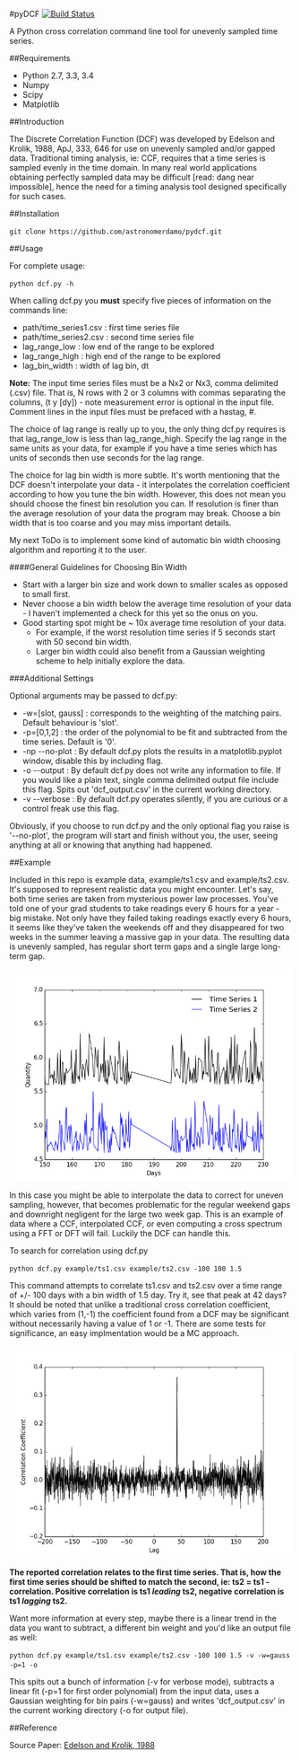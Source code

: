 #pyDCF [![Build Status](https://travis-ci.org/astronomerdamo/pydcf.svg?branch=master)](https://travis-ci.org/astronomerdamo/pydcf)

A Python cross correlation command line tool for unevenly sampled time series.

##Requirements

* Python 2.7, 3.3, 3.4
* Numpy
* Scipy
* Matplotlib

##Introduction

The Discrete Correlation Function (DCF) was developed by Edelson and Krolik, 1988, ApJ, 333, 646 for use on unevenly sampled and/or gapped data.
Traditional timing analysis, ie: CCF, requires that a time series is sampled evenly in the time domain.
In many real world applications obtaining perfectly sampled data may be difficult [read: dang near impossible], hence the need for a timing analysis tool designed specifically for such cases.

##Installation

`
git clone https://github.com/astronomerdamo/pydcf.git
`

##Usage

For complete usage:

`
python dcf.py -h
`

When calling dcf.py you **must** specify five pieces of information on the commands line:

* path/time_series1.csv : first time series file
* path/time_series2.csv : second time series file
* lag_range_low : low end of the range to be explored
* lag_range_high : high end of the range to be explored
* lag_bin_width : width of lag bin, dt

**Note:** The input time series files must be a Nx2 or Nx3, comma delimited (.csv) file.
That is, N rows with 2 or 3 columns with commas separating the columns, (t y [dy]) - note measurement error is optional in the input file.
Comment lines in the input files must be prefaced with a hastag, #.

The choice of lag range is really up to you, the only thing dcf.py requires is that lag_range_low is less than lag_range_high.
Specify the lag range in the same units as your data, for example if you have a time series which has units of seconds then use seconds for the lag range.

The choice for lag bin width is more subtle.
It's worth mentioning that the DCF doesn't interpolate your data - it interpolates the correlation coefficient according to how you tune the bin width.
However, this does not mean you should choose the finest bin resolution you can.
If resolution is finer than the average resolution of your data the program may break.
Choose a bin width that is too coarse and you may miss important details.

My next ToDo is to implement some kind of automatic bin width choosing algorithm and reporting it to the user.

####General Guidelines for Choosing Bin Width

* Start with a larger bin size and work down to smaller scales as opposed to small first.
* Never choose a bin width below the average time resolution of your data - I haven't implemented a check for this yet so the onus on you.
* Good starting spot might be ~ 10x average time resolution of your data.
    * For example, if the worst resolution time series if 5 seconds start with 50 second bin width.
    * Larger bin width could also benefit from a Gaussian weighting scheme to help initially explore the data.

###Additional Settings

Optional arguments may be passed to dcf.py:

* -w=[slot, gauss] : corresponds to the weighting of the matching pairs. Default behaviour is 'slot'.
* -p=[0,1,2] : the order of the polynomial to be fit and subtracted from the time series. Default is '0'.
* -np --no-plot : By default dcf.py plots the results in a matplotlib.pyplot window, disable this by including flag.
* -o --output : By default dcf.py does not write any information to file. If you would like a plain text, single comma delimited output file include this flag. Spits out 'dcf_output.csv' in the current working directory.
* -v --verbose : By default dcf.py operates silently, if you are curious or a control freak use this flag.

Obviously, if you choose to run dcf.py and the only optional flag you raise is '--no-plot', the program will start and finish without you, the user, seeing anything at all or knowing that anything had happened.

##Example

Included in this repo is example data, example/ts1.csv and example/ts2.csv. It's supposed to represent realistic data you might encounter.
Let's say, both time series are taken from mysterious power law processes.
You've told one of your grad students to take readings every 6 hours for a year - big mistake.
Not only have they failed taking readings exactly every 6 hours, it seems like they've taken the weekends off and they disappeared for two weeks in the summer leaving a massive gap in your data.
The resulting data is unevenly sampled, has regular short term gaps and a single large long-term gap.

![Poorly sampled time series with horrendous gap](images/ts.png)

In this case you might be able to interpolate the data to correct for uneven sampling, however, that becomes problematic for the regular weekend gaps and downright negligent for the large two week gap.
This is an example of data where a CCF, interpolated CCF, or even computing a cross spectrum using a FFT or DFT will fail. Luckily the DCF can handle this.

To search for correlation using dcf.py

`
python dcf.py example/ts1.csv example/ts2.csv -100 100 1.5
`

This command attempts to correlate ts1.csv and ts2.csv over a time range of +/- 100 days with a bin width of 1.5 day.
Try it, see that peak at 42 days?
It should be noted that unlike a traditional cross correlation coefficient, which varies from (1,-1) the coefficient found from a DCF may be significant without necessarily having a value of 1 or -1.
There are some tests for significance, an easy implmentation would be a MC approach.

![Resulting DCF with peak](images/dcf.png)

**The reported correlation relates to the first time series. That is, how the first time series should be shifted to match the second, ie: ts2 = ts1 - correlation. Positive correlation is ts1 *leading* ts2, negative correlation is ts1 *lagging* ts2.**

Want more information at every step, maybe there is a linear trend in the data you want to subtract, a different bin weight and you'd like an output file as well:

`
python dcf.py example/ts1.csv example/ts2.csv -100 100 1.5 -v -w=gauss -p=1 -o
`

This spits out a bunch of information (-v for verbose mode), subtracts a linear fit (-p=1 for first order polynomial) from the input data, uses a Gaussian weighting for bin pairs (-w=gauss) and writes 'dcf_output.csv' in the current working directory (-o for output file).

##Reference

Source Paper: [Edelson and Krolik, 1988](http://articles.adsabs.harvard.edu/full/1988ApJ...333..646E)
